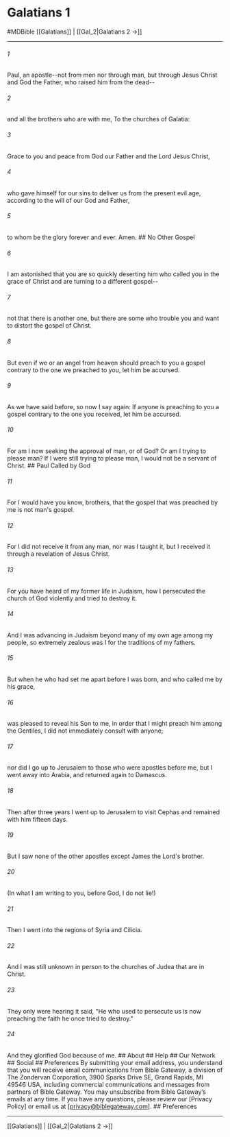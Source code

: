 # Galatians 1
#MDBible
[[Galatians]] | [[Gal_2|Galatians 2 →]]

***






###### 1 


Paul, an apostle--not from men nor through man, but through Jesus Christ and God the Father, who raised him from the dead-- 





###### 2 


and all the brothers who are with me, To the churches of Galatia: 





###### 3 


Grace to you and peace from God our Father and the Lord Jesus Christ, 





###### 4 


who gave himself for our sins to deliver us from the present evil age, according to the will of our God and Father, 





###### 5 


to whom be the glory forever and ever. Amen. ## No Other Gospel 





###### 6 


I am astonished that you are so quickly deserting him who called you in the grace of Christ and are turning to a different gospel-- 





###### 7 


not that there is another one, but there are some who trouble you and want to distort the gospel of Christ. 





###### 8 


But even if we or an angel from heaven should preach to you a gospel contrary to the one we preached to you, let him be accursed. 





###### 9 


As we have said before, so now I say again: If anyone is preaching to you a gospel contrary to the one you received, let him be accursed. 





###### 10 


For am I now seeking the approval of man, or of God? Or am I trying to please man? If I were still trying to please man, I would not be a servant of Christ. ## Paul Called by God 





###### 11 


For I would have you know, brothers, that the gospel that was preached by me is not man's gospel. 





###### 12 


For I did not receive it from any man, nor was I taught it, but I received it through a revelation of Jesus Christ. 





###### 13 


For you have heard of my former life in Judaism, how I persecuted the church of God violently and tried to destroy it. 





###### 14 


And I was advancing in Judaism beyond many of my own age among my people, so extremely zealous was I for the traditions of my fathers. 





###### 15 


But when he who had set me apart before I was born, and who called me by his grace, 





###### 16 


was pleased to reveal his Son to me, in order that I might preach him among the Gentiles, I did not immediately consult with anyone; 





###### 17 


nor did I go up to Jerusalem to those who were apostles before me, but I went away into Arabia, and returned again to Damascus. 





###### 18 


Then after three years I went up to Jerusalem to visit Cephas and remained with him fifteen days. 





###### 19 


But I saw none of the other apostles except James the Lord's brother. 





###### 20 


(In what I am writing to you, before God, I do not lie!) 





###### 21 


Then I went into the regions of Syria and Cilicia. 





###### 22 


And I was still unknown in person to the churches of Judea that are in Christ. 





###### 23 


They only were hearing it said, "He who used to persecute us is now preaching the faith he once tried to destroy." 





###### 24 


And they glorified God because of me. ## About ## Help ## Our Network ## Social ## Preferences By submitting your email address, you understand that you will receive email communications from Bible Gateway, a division of The Zondervan Corporation, 3900 Sparks Drive SE, Grand Rapids, MI 49546 USA, including commercial communications and messages from partners of Bible Gateway. You may unsubscribe from Bible Gateway&rsquo;s emails at any time. If you have any questions, please review our [Privacy Policy] or email us at [privacy@biblegateway.com]. ## Preferences

***

[[Galatians]] | [[Gal_2|Galatians 2 →]]
